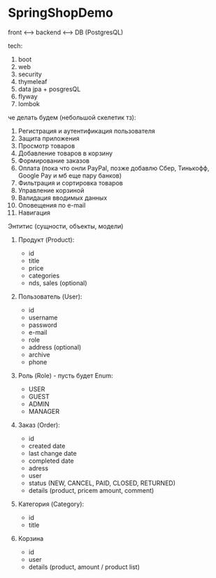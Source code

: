 # SpringShopDemo

front <--> backend <--> DB (PostgresQL)

tech:
1. boot
2. web
3. security
4. thymeleaf
5. data jpa + posgresQL
6. flyway
7. lombok

че делать будем (небольшой скелетик тз):
1. Регистрация и аутентификация пользователя
2. Защита приложения
3. Просмотр товаров
4. Добавление товаров в корзину
5. Формирование заказов
6. Оплата (пока что онли PayPal, позже добавлю Сбер, Тинькофф,
            Google Pay и мб еще пару банков)
7. Фильтрация и сортировка товаров
8. Управление корзиной
9. Валидация вводимых данных
10. Оповещения по e-mail
11. Навигация

Энтитис (сущности, объекты, модели)

1. Продукт (Product):
    - id
    - title
    - price
    - categories
    - nds, sales (optional)

2. Пользователь (User):
    - id
    - username
    - password
    - e-mail
    - role
    - address (optional)
    - archive
    - phone

3. Роль (Role) - пусть будет Enum:
    - USER
    - GUEST
    - ADMIN
    - MANAGER

4. Заказ (Order):
    - id
    - created date
    - last change date
    - completed date
    - adress
    - user
    - status (NEW, CANCEL, PAID, CLOSED, RETURNED)
    - details (product, pricem amount, comment)

5. Категория (Category):
    - id
    - title

6. Корзина
    - id
    - user
    - details (product, amount / product list)
